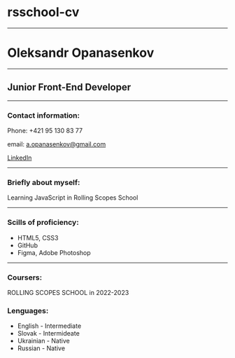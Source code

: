 # rsschool-cv
---------

# Oleksandr Opanasenkov
----
## Junior Front-End Developer
----
### Contact information:

Phone: +421 95 130 83 77<br>


email: a.opanasenkov@gmail.com<br>


[LinkedIn](https://www.linkedin.com/in/oleksandr-opanasenkov-853a56221/)

---
### Briefly about myself:<br>

Learning JavaScript in Rolling Scopes School

---
### Scills of proficiency:
* HTML5, CSS3<br>
* GitHub<br>
* Figma, Adobe Photoshop

----
### Coursers:
ROLLING SCOPES SCHOOL in 2022-2023

### Lenguages:
* English - Intermediate<br>
* Slovak - Intermideate<br>
* Ukrainian - Native<br>
* Russian - Native
